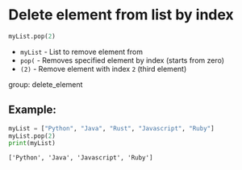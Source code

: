 # Delete element from list by index

```python
myList.pop(2)
```

- `myList` - List to remove element from
- `pop(` - Removes specified element by index (starts from zero) 
- `(2)` - Remove element with index `2` (third element)

group: delete_element

## Example: 
```python
myList = ["Python", "Java", "Rust", "Javascript", "Ruby"]
myList.pop(2)
print(myList)
```
```
['Python', 'Java', 'Javascript', 'Ruby']

```
